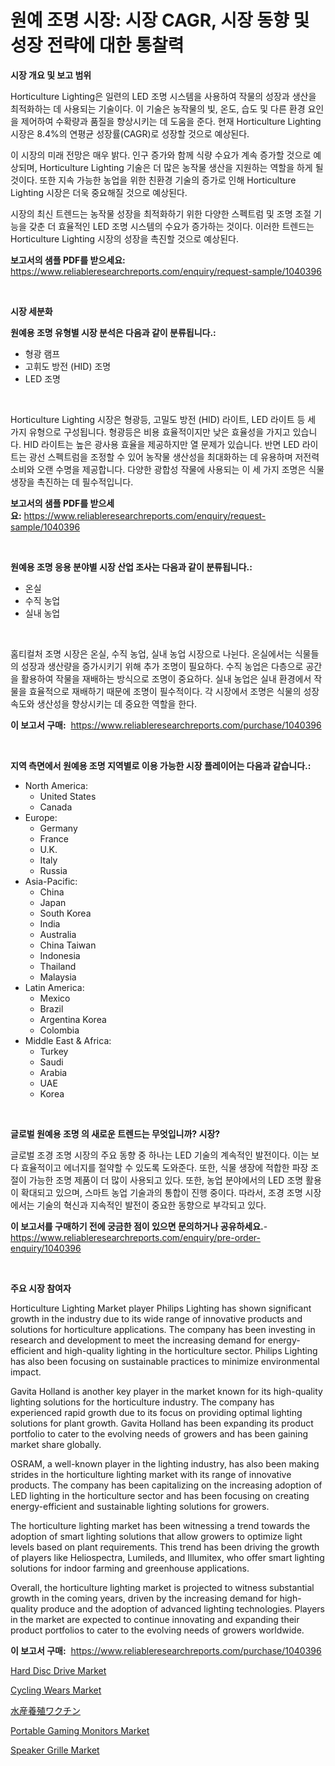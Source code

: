 <p><h1>원예 조명 시장: 시장 CAGR, 시장 동향 및 성장 전략에 대한 통찰력</h1></p><p><strong>시장 개요 및 보고 범위</strong></p>
<p><p>Horticulture Lighting은 일련의 LED 조명 시스템을 사용하여 작물의 성장과 생산을 최적화하는 데 사용되는 기술이다. 이 기술은 농작물의 빛, 온도, 습도 및 다른 환경 요인을 제어하여 수확량과 품질을 향상시키는 데 도움을 준다. 현재 Horticulture Lighting 시장은 8.4%의 연평균 성장률(CAGR)로 성장할 것으로 예상된다. </p><p>이 시장의 미래 전망은 매우 밝다. 인구 증가와 함께 식량 수요가 계속 증가할 것으로 예상되며, Horticulture Lighting 기술은 더 많은 농작물 생산을 지원하는 역할을 하게 될 것이다. 또한 지속 가능한 농업을 위한 친환경 기술의 증가로 인해 Horticulture Lighting 시장은 더욱 중요해질 것으로 예상된다.</p><p>시장의 최신 트렌드는 농작물 성장을 최적화하기 위한 다양한 스펙트럼 및 조명 조절 기능을 갖춘 더 효율적인 LED 조명 시스템의 수요가 증가하는 것이다. 이러한 트렌드는 Horticulture Lighting 시장의 성장을 촉진할 것으로 예상된다.</p></p>
<p><strong>보고서의 샘플 PDF를 받으세요:</strong> <a href="https://www.reliableresearchreports.com/enquiry/request-sample/1040396">https://www.reliableresearchreports.com/enquiry/request-sample/1040396</a></p>
<p>&nbsp;</p>
<p><strong>시장 세분화</strong></p>
<p><strong>원예용 조명 유형별 시장 분석은 다음과 같이 분류됩니다.:</strong></p>
<p><ul><li>형광 램프</li><li>고휘도 방전 (HID) 조명</li><li>LED 조명</li></ul></p>
<p>&nbsp;</p>
<p><p>Horticulture Lighting 시장은 형광등, 고밀도 방전 (HID) 라이트, LED 라이트 등 세 가지 유형으로 구성됩니다. 형광등은 비용 효율적이지만 낮은 효율성을 가지고 있습니다. HID 라이트는 높은 광사용 효율을 제공하지만 열 문제가 있습니다. 반면 LED 라이트는 광선 스펙트럼을 조정할 수 있어 농작물 생산성을 최대화하는 데 유용하며 저전력 소비와 오랜 수명을 제공합니다. 다양한 광합성 작물에 사용되는 이 세 가지 조명은 식물 생장을 촉진하는 데 필수적입니다.</p></p>
<p><strong>보고서의 샘플 PDF를 받으세요:</strong>&nbsp;<a href="https://www.reliableresearchreports.com/enquiry/request-sample/1040396">https://www.reliableresearchreports.com/enquiry/request-sample/1040396</a></p>
<p>&nbsp;</p>
<p><strong> 원예용 조명 응용 분야별 시장 산업 조사는 다음과 같이 분류됩니다.:</strong></p>
<p><ul><li>온실</li><li>수직 농업</li><li>실내 농업</li></ul></p>
<p>&nbsp;</p>
<p><p>홈티컬처 조명 시장은 온실, 수직 농업, 실내 농업 시장으로 나뉜다. 온실에서는 식물들의 성장과 생산량을 증가시키기 위해 추가 조명이 필요하다. 수직 농업은 다층으로 공간을 활용하여 작물을 재배하는 방식으로 조명이 중요하다. 실내 농업은 실내 환경에서 작물을 효율적으로 재배하기 때문에 조명이 필수적이다. 각 시장에서 조명은 식물의 성장 속도와 생산성을 향상시키는 데 중요한 역할을 한다.</p></p>
<p><strong>이 보고서 구매:</strong>&nbsp; <a href="https://www.reliableresearchreports.com/purchase/1040396">https://www.reliableresearchreports.com/purchase/1040396</a></p>
<p>&nbsp;</p>
<p><strong>지역 측면에서 원예용 조명 지역별로 이용 가능한 시장 플레이어는 다음과 같습니다.:</strong></p>
<p><ul>
    <li>
        North America:
        <ul>
            <li>United States</li>
            <li>Canada</li>
        </ul>
    </li>
    <li>
        Europe:
        <ul>
            <li>Germany</li>
            <li>France</li>
            <li>U.K.</li>
            <li>Italy</li>
            <li>Russia</li>
        </ul>
    </li>
    <li>
        Asia-Pacific:
        <ul>
            <li>China</li>
            <li>Japan</li>
            <li>South Korea</li>
            <li>India</li>
            <li>Australia</li>
            <li>China Taiwan</li>
            <li>Indonesia</li>
            <li>Thailand</li>
            <li>Malaysia</li>
        </ul>
    </li>
    <li>
        Latin America:
        <ul>
            <li>Mexico</li>
            <li>Brazil</li>
            <li>Argentina Korea</li>
            <li>Colombia</li>
        </ul>
    </li>
    <li>
        Middle East & Africa:
        <ul>
            <li>Turkey</li>
            <li>Saudi</li>
            <li>Arabia</li>
            <li>UAE</li>
            <li>Korea</li>
        </ul>
    </li>
    </ul></p>
<p>&nbsp;</p>
<p><strong>글로벌 원예용 조명 의 새로운 트렌드는 무엇입니까? 시장?</strong></p>
<p><p>글로벌 조경 조명 시장의 주요 동향 중 하나는 LED 기술의 계속적인 발전이다. 이는 보다 효율적이고 에너지를 절약할 수 있도록 도와준다. 또한, 식물 생장에 적합한 파장 조절이 가능한 조명 제품이 더 많이 사용되고 있다. 또한, 농업 분야에서의 LED 조명 활용이 확대되고 있으며, 스마트 농업 기술과의 통합이 진행 중이다. 따라서, 조경 조명 시장에서는 기술의 혁신과 지속적인 발전이 중요한 동향으로 부각되고 있다.</p></p>
<p><strong>이 보고서를 구매하기 전에 궁금한 점이 있으면 문의하거나 공유하세요.</strong>- <a href="https://www.reliableresearchreports.com/enquiry/pre-order-enquiry/1040396">https://www.reliableresearchreports.com/enquiry/pre-order-enquiry/1040396</a></p>
<p>&nbsp;</p>
<p><strong>주요 시장 참여자</strong></p>
<p><p>Horticulture Lighting Market player Philips Lighting has shown significant growth in the industry due to its wide range of innovative products and solutions for horticulture applications. The company has been investing in research and development to meet the increasing demand for energy-efficient and high-quality lighting in the horticulture sector. Philips Lighting has also been focusing on sustainable practices to minimize environmental impact.</p><p>Gavita Holland is another key player in the market known for its high-quality lighting solutions for the horticulture industry. The company has experienced rapid growth due to its focus on providing optimal lighting solutions for plant growth. Gavita Holland has been expanding its product portfolio to cater to the evolving needs of growers and has been gaining market share globally.</p><p>OSRAM, a well-known player in the lighting industry, has also been making strides in the horticulture lighting market with its range of innovative products. The company has been capitalizing on the increasing adoption of LED lighting in the horticulture sector and has been focusing on creating energy-efficient and sustainable lighting solutions for growers.</p><p>The horticulture lighting market has been witnessing a trend towards the adoption of smart lighting solutions that allow growers to optimize light levels based on plant requirements. This trend has been driving the growth of players like Heliospectra, Lumileds, and Illumitex, who offer smart lighting solutions for indoor farming and greenhouse applications.</p><p>Overall, the horticulture lighting market is projected to witness substantial growth in the coming years, driven by the increasing demand for high-quality produce and the adoption of advanced lighting technologies. Players in the market are expected to continue innovating and expanding their product portfolios to cater to the evolving needs of growers worldwide.</p></p>
<p><strong>이 보고서 구매:</strong>&nbsp;&nbsp;<a href="https://www.reliableresearchreports.com/purchase/1040396">https://www.reliableresearchreports.com/purchase/1040396</a></p>
<p><p><a href="https://issuu.com/reportprime-2/docs/hard-disc-drive-market-size-2030.pptx">Hard Disc Drive Market</a></p><p><a href="https://github.com/yoshih12/Market-Research-Report-List-2/blob/main/cycling-wears-market.md">Cycling Wears Market</a></p><p><a href="https://github.com/jkjreqjscoxx7/Market-Research-Report-List-1/blob/main/60984164703.md">水産養殖ワクチン</a></p><p><a href="https://issuu.com/reportprime-2/docs/portable-gaming-monitors-market-size-2030.pptx">Portable Gaming Monitors Market</a></p><p><a href="https://automatic-knee-4c7.notion.site/Speaker-Grille-Market-Provides-Detailed-Segmentation-of-this-Market-based-on-Type-Application-and--c1282e6885fa45dcaf4252b26df457c7">Speaker Grille Market</a></p></p>
